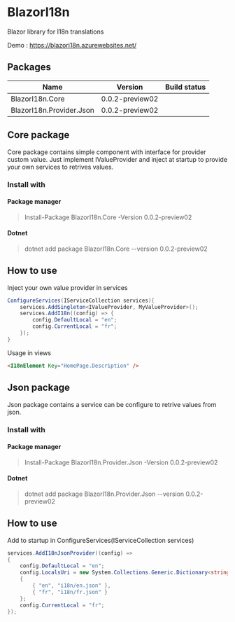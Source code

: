 # BlazorI18n
Blazor library for I18n translations

Demo : https://blazori18n.azurewebsites.net/

## Packages
| Name        | Version           | Build status  |
| ------------- |:-------------:| -----|
| BlazorI18n.Core     | 0.0.2-preview02 | |
| BlazorI18n.Provider.Json      | 0.0.2-preview02 | |


## Core package
Core package contains simple component with interface for provider custom value.
Just implement IValueProvider and inject at startup to provide your own services to retrives values.

### Install with 
#### Package manager
> Install-Package BlazorI18n.Core -Version 0.0.2-preview02
#### Dotnet
> dotnet add package BlazorI18n.Core --version 0.0.2-preview02

## How to use 
Inject your own value provider in services
```csharp
ConfigureServices(IServiceCollection services){
	services.AddSingleton<IValueProvider, MyValueProvider>();
	services.AddI18n((config) => {
		config.DefaultLocal = "en";
		config.CurrentLocal = "fr";
	});
}
```

Usage in views 
```html
<I18nElement Key="HomePage.Description" />
```
## Json package
Json package contains a service can be configure to retrive values from json.

### Install with 
#### Package manager
> Install-Package BlazorI18n.Provider.Json -Version 0.0.2-preview02
#### Dotnet
> dotnet add package BlazorI18n.Provider.Json --version 0.0.2-preview02

## How to use 
Add to startup in ConfigureServices(IServiceCollection services)
```csharp
services.AddI18nJsonProvider((config) =>
{
	config.DefaultLocal = "en";
	config.LocalsUri = new System.Collections.Generic.Dictionary<string, string>
	{
		{ "en", "i18n/en.json" },
		{ "fr", "i18n/fr.json" }
	};
	config.CurrentLocal = "fr";
});

```

